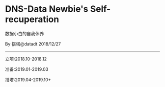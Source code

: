 # DNS-Data Newbie's Self-recuperation
数据小白的自我休养

By 搭塔@datadt 2018/12/27

-------------------------

立项:2018.10-2018.12

准备:2019.01-2019.03

搭塔:2019.04-2019.10+
